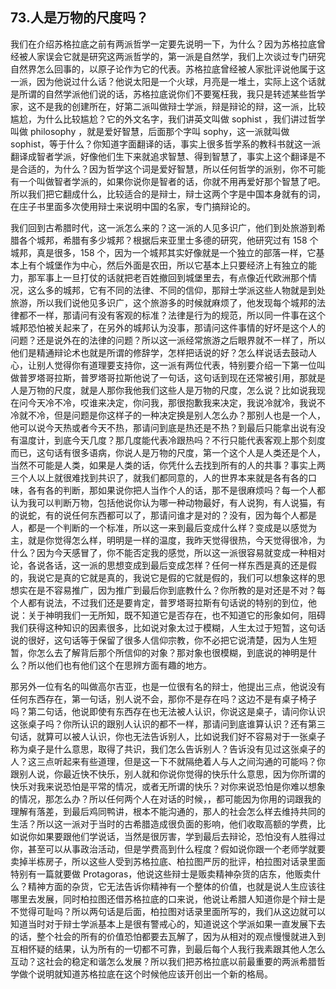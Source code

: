 ## 73.人是万物的尺度吗？
我们在介绍苏格拉底之前有两派哲学一定要先说明一下，为什么？因为苏格拉底曾经被人家误会它就是研究这两派哲学的，第一派是自然学，我们上次谈过专门研究自然界怎么回事的，以原子论作为它的代表。苏格拉底曾经被人家批评说他属于这一派，因为他说过什么话？他说太阳是一个火球，月亮是一堆土，实际上这个话就是所谓的自然学派他们说的话，苏格拉底说你们不要冤枉我，我只是转述某些哲学家，这不是我的创建所在，好第二派叫做辩士学派，辩是辩论的辩，这一派，比较尴尬，为什么比较尴尬？它的外文名字，我们讲英文叫做 sophist ，我们讲过哲学叫做 philosophy ，就是爱好智慧，后面那个字叫 sophy，这一派就叫做 sophist，等于什么？你知道字面翻译的话，事实上很多哲学系的教科书就这一派翻译成智者学派，好像他们生下来就追求智慧、得到智慧了，事实上这个翻译是不是合适的，为什么？因为哲学这个词是爱好智慧，所以任何哲学的派别，你不可能有一个叫做智者学派的，如果你说你是智者的话，你就不用再爱好那个智慧了吧。所以我们把它翻成什么，比较适合的是辩士，辩士这两个字是中国本身就有的词，在庄子书里面多次使用辩士来说明中国的名家，专门搞辩论的。


我们回到古希腊时代，这一派怎么来的？这一派的人见多识广，他们到处旅游到希腊各个城邦，希腊有多少城邦？根据后来亚里士多德的研究，他研究过有 158 个城邦，真是很多，158 个，因为一个城邦其实好像就是一个独立的部落一样，它基本上有个城堡作为中心，然后外面是农田，所以它基本上只要经济上有独立的能力，那军事上一旦打仗的话就把老百姓撤回到城堡里去，有点像近代欧洲那个情况，这么多的城邦，它有不同的法律、不同的信仰，那辩士学派这些人物就是到处旅游，所以我们说他见多识广，这个旅游多的时候就麻烦了，他发现每个城邦的法律都不一样，那请问有没有客观的标准？法律是行为的规范，所以同一件事在这个城邦恐怕被关起来了，在另外的城邦认为没事，那请问这件事情的好坏是这个人的问题？还是说外在的法律的问题？所以这一派经常旅游之后眼界就不一样了，所以他们是精通辩论术也就是所谓的修辞学，怎样把话说的好？怎么样说话去鼓动人心，让别人觉得你有道理要支持你，这一派有两位代表，特别要介绍一下第一位叫做普罗塔哥拉斯，普罗塔哥拉斯他说了一句话，这句话到现在还常被引用，那就是人是万物的尺度，就是人那你我他我们这些人是万物的尺度，怎么说？比如说我现在问今天冷不冷，哎谁来决定，你问我，那很抱歉我来决定，我说冷就冷，我说不冷就不冷，但是问题是你这样子的一种决定换是别人怎么办？那别人也是一个人，他可以说今天热或者今天不热，那请问到底是热还是不热？到最后只能拿出说有没有温度计，到底今天几度？那几度能代表冷跟热吗？不行只能代表客观上那个刻度而已，这句话有很多语病，你说人是万物的尺度，第一个这个人是人类还是个人，当然不可能是人类，如果是人类的话，你凭什么去找到所有的人的共事？事实上两三个人以上就很难找到共识了，就我们都同意的，人的世界本来就是各有各的口味，各有各的判断，那如果说你把人当作个人的话，那不是很麻烦吗？每一个人都认为我可以判断万物，包括他说你认为哪一种动物最好，有人说狗，有人说猫，有的说蛇，有的说任何东西都可以了，那请问谁才是对的？没有，因为每个人都是人，都是一个判断的一个标准，所以这一来到最后变成什么样？变成是以感觉为主，就是你觉得怎么样，明明是一样的温度，我昨天觉得很热，今天觉得很冷，为什么？因为今天感冒了，你不能否定我的感觉，所以这一派很容易就变成一种相对论，各说各话，这一派的思想变成到最后变成怎样？任何一样东西是真的还是假的，我说它是真的它就是真的，我说它是假的它就是假的，我们可以想象这样的思想实在是不容易推广，因为推广到最后你到底教什么？你所教的是对还是不对？每个人都有说法，不过我们还是要肯定，普罗塔哥拉斯有句话说的特别的到位，他说：关于神明我们一无所知，既不知道它是否存在，也不知道它的形象如何，阻碍我们获得这种知识的因素很多，比如说对象太过于模糊，人生太过于短暂，这句话说的很好，这句话等于保留了很多人信仰宗教，你不必把它说清楚，因为人生短暂，你怎么去了解背后那个所信仰的对象？那对象也很模糊，到底说的神明是什么？所以他们也有他们这个在思辨方面有趣的地方。


那另外一位有名的叫做高尔吉亚，也是一位很有名的辩士，他提出三点，他说没有任何东西存在，第一句话，别人说不会，那你不是存在吗？这边不是有桌子椅子吗？第二句话，他说即使有东西存在也无法被人认识，你说这是桌子，请问你认识这张桌子吗？你所认识的跟别人认识的都不一样，那请问到底谁算认识？还有第三句话，就算可以被人认识，你也无法告诉别人，比如说我们好不容易对于一张桌子称为桌子是什么意思，取得了共识，我们怎么告诉别人？告诉没有见过这张桌子的人？这三点听起来有些道理，但是这一下不就隔绝着人与人之间沟通的可能吗？你跟别人说，你最近快不快乐，别人就和你说你觉得的快乐什么意思，因为你所谓的快乐对我来说恐怕是平常的情况，或者无所谓的快乐？对你来说恐怕是你难以想象的情况，那怎么办？所以任何两个人在对话的时候，，都可能因为你用的词跟我的理解有落差，到最后鸡同鸭讲，根本不能沟通的，那人的社会怎么样去维持共同的生活？所以这一派对于当时的古希腊造成很负面的影响，他们收取高额的学费，比如说你如果要跟他们学说话，当然是很厉害，学到最后去辩论，恐怕没有人胜得过你，甚至可以从事政治活动，但是学费高到什么程度？假如说你跟一个老师学就要卖掉半栋房子，所以这些人受到苏格拉底、柏拉图严厉的批评，柏拉图对话录里面特别有一篇就要做 Protagoras，他说这些辩士是贩卖精神杂货的店东，他贩卖什么？精神方面的杂货，它无法告诉你精神有一个整体的价值，也就是说人生应该往哪里去发展，同时柏拉图还借苏格拉底的口来说，他说让希腊人知道你是个辩士是不觉得可耻吗？所以两句话是后面，柏拉图对话录里面所写的，我们从这边就可以知道当时对于辩士学派基本上是很有警戒心的，知道说这个学派如果一直发展下去的话，整个社会的所有的价值恐怕都要去瓦解了，因为从相对的观点慢慢就进入到互相怀疑的结果，认为所有的一切都不可靠，到最后每个人我行我素跟其他人怎么互动？这社会的稳定和谐怎么发展？所以我们把苏格拉底以前最重要的两派希腊哲学做个说明就知道苏格拉底在这个时候他应该开创出一个新的格局。

